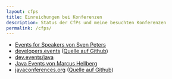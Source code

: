 ```yaml
---
layout: cfps
title: Einreichungen bei Konferenzen
description: Status der CfPs und meine besuchten Konferenzen 
permalink: /cfps/
---
```


* [Events for Speakers von Sven Peters](https://trello.com/b/I263Hm5u/events-for-speaker) 
* [developers.events](https://developers.events/) ([Quelle auf Github](https://github.com/scraly/developers-conferences-agenda))  
* [dev.events/java](https://dev.events/java)
* [Java Events von Marcus Hellberg](https://java-events.dev/)    
* [javaconferences.org](https://javaconferences.org/) ([Quelle auf Github](https://github.com/javaconferences/javaconferences.github.io))
